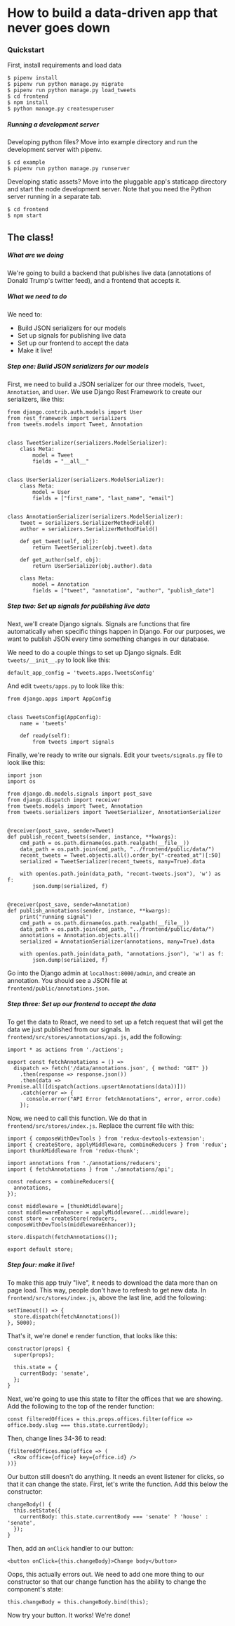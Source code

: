 
# How to build a data-driven app that never goes down

### Quickstart

First, install requirements and load data

```
$ pipenv install
$ pipenv run python manage.py migrate
$ pipenv run python manage.py load_tweets
$ cd frontend
$ npm install
$ python manage.py createsuperuser
```

##### Running a development server

Developing python files? Move into example directory and run the development server with pipenv.

  ```
  $ cd example
  $ pipenv run python manage.py runserver
  ```

Developing static assets? Move into the pluggable app's staticapp directory and start the node development server. Note that you need the Python server running in a separate tab.

  ```
  $ cd frontend
  $ npm start
  ```

## The class!

##### What are we doing

We're going to build a backend that publishes live data (annotations of Donald Trump's twitter feed), and a frontend that accepts it.

##### What we need to do

We need to:

- Build JSON serializers for our models
- Set up signals for publishing live data
- Set up our frontend to accept the data
- Make it live!

##### Step one: Build JSON serializers for our models

First, we need to build a JSON serializer for our three models, `Tweet`, `Annotation`, and `User`. We use Django Rest Framework to create our serializers, like this:

```
from django.contrib.auth.models import User
from rest_framework import serializers
from tweets.models import Tweet, Annotation


class TweetSerializer(serializers.ModelSerializer):
    class Meta:
        model = Tweet
        fields = "__all__"


class UserSerializer(serializers.ModelSerializer):
    class Meta:
        model = User
        fields = ["first_name", "last_name", "email"]


class AnnotationSerializer(serializers.ModelSerializer):
    tweet = serializers.SerializerMethodField()
    author = serializers.SerializerMethodField()

    def get_tweet(self, obj):
        return TweetSerializer(obj.tweet).data

    def get_author(self, obj):
        return UserSerializer(obj.author).data

    class Meta:
        model = Annotation
        fields = ["tweet", "annotation", "author", "publish_date"]
```


##### Step two: Set up signals for publishing live data

Next, we'll create Django signals. Signals are functions that fire automatically when specific things happen in Django. For our purposes, we want to publish JSON every time something changes in our database.

We need to do a couple things to set up Django signals. Edit `tweets/__init__.py` to look like this:

```
default_app_config = 'tweets.apps.TweetsConfig'
```

And edit `tweets/apps.py` to look like this:

```
from django.apps import AppConfig


class TweetsConfig(AppConfig):
    name = 'tweets'

    def ready(self):
        from tweets import signals
```

Finally, we're ready to write our signals. Edit your `tweets/signals.py` file to look like this:

```
import json
import os

from django.db.models.signals import post_save
from django.dispatch import receiver
from tweets.models import Tweet, Annotation
from tweets.serializers import TweetSerializer, AnnotationSerializer


@receiver(post_save, sender=Tweet)
def publish_recent_tweets(sender, instance, **kwargs):
    cmd_path = os.path.dirname(os.path.realpath(__file__))
    data_path = os.path.join(cmd_path, "../frontend/public/data/")
    recent_tweets = Tweet.objects.all().order_by("-created_at")[:50]
    serialized = TweetSerializer(recent_tweets, many=True).data

    with open(os.path.join(data_path, "recent-tweets.json"), 'w') as f:
        json.dump(serialized, f)


@receiver(post_save, sender=Annotation)
def publish_annotations(sender, instance, **kwargs):
    print("running signal")
    cmd_path = os.path.dirname(os.path.realpath(__file__))
    data_path = os.path.join(cmd_path, "../frontend/public/data/")
    annotations = Annotation.objects.all()
    serialized = AnnotationSerializer(annotations, many=True).data

    with open(os.path.join(data_path, "annotations.json"), 'w') as f:
        json.dump(serialized, f)
```

Go into the Django admin at `localhost:8000/admin`, and create an annotation. You should see a JSON file at `frontend/public/annotations.json`.

##### Step three: Set up our frontend to accept the data

To get the data to React, we need to set up a fetch request that will get the data we just published from our signals. In `frontend/src/stores/annotations/api.js`, add the following:

```
import * as actions from './actions';

export const fetchAnnotations = () =>
  dispatch => fetch('/data/annotations.json', { method: "GET" })
    .then(response => response.json())
    .then(data => Promise.all([dispatch(actions.upsertAnnotations(data))]))
    .catch(error => {
      console.error("API Error fetchAnnotations", error, error.code)
    });
```

Now, we need to call this function. We do that in `frontend/src/stores/index.js`. Replace the current file with this:

```
import { composeWithDevTools } from 'redux-devtools-extension';
import { createStore, applyMiddleware, combineReducers } from 'redux';
import thunkMiddleware from 'redux-thunk';

import annotations from './annotations/reducers';
import { fetchAnnotations } from './annotations/api';

const reducers = combineReducers({
  annotations,
});

const middleware = [thunkMiddleware];
const middlewareEnhancer = applyMiddleware(...middleware);
const store = createStore(reducers, composeWithDevTools(middlewareEnhancer));

store.dispatch(fetchAnnotations());

export default store;
```

##### Step four: make it live!

To make this app truly "live", it needs to download the data more than on page load. This way, people don't have to refresh to get new data. In `frontend/src/stores/index.js`, above the last line, add the following:

```
setTimeout(() => {
  store.dispatch(fetchAnnotations())
}, 5000);
```

That's it, we're done!
e render function, that looks like this:

```
constructor(props) {
  super(props);

  this.state = {
    currentBody: 'senate',
  };
}
```

Next, we're going to use this state to filter the offices that we are showing. Add the following to the top of the render function:

```
const filteredOffices = this.props.offices.filter(office => office.body.slug === this.state.currentBody);
```

Then, change lines 34-36 to read:

```
{filteredOffices.map(office => (
  <Row office={office} key={office.id} />
))}
```

Our button still doesn't do anything. It needs an event listener for clicks, so that it can change the state. First, let's write the function. Add this below the constructor:

```
changeBody() {
  this.setState({
    currentBody: this.state.currentBody === 'senate' ? 'house' : 'senate',
  });
}
```

Then, add an `onClick` handler to our button:

```
<button onClick={this.changeBody}>Change body</button>
```

Oops, this actually errors out. We need to add one more thing to our constructor so that our change function has the ability to change the component's state:

```
this.changeBody = this.changeBody.bind(this);
```

Now try your button. It works! We're done!
